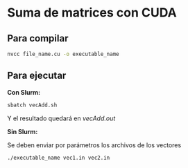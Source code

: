 # Suma de matrices con CUDA

## Para compilar

```bash
nvcc file_name.cu -o executable_name
```

## Para ejecutar

__Con Slurm:__

```bash
sbatch vecAdd.sh
```

Y el resultado quedará en _vecAdd.out_

__Sin Slurm:__

Se deben enviar por parámetros los archivos de los vectores

```bash
./executable_name vec1.in vec2.in
```
